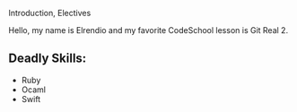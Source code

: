 Introduction, Electives

Hello, my name is Elrendio and my favorite CodeSchool lesson is Git Real 2.

## Deadly Skills:

* Ruby
* Ocaml
* Swift


